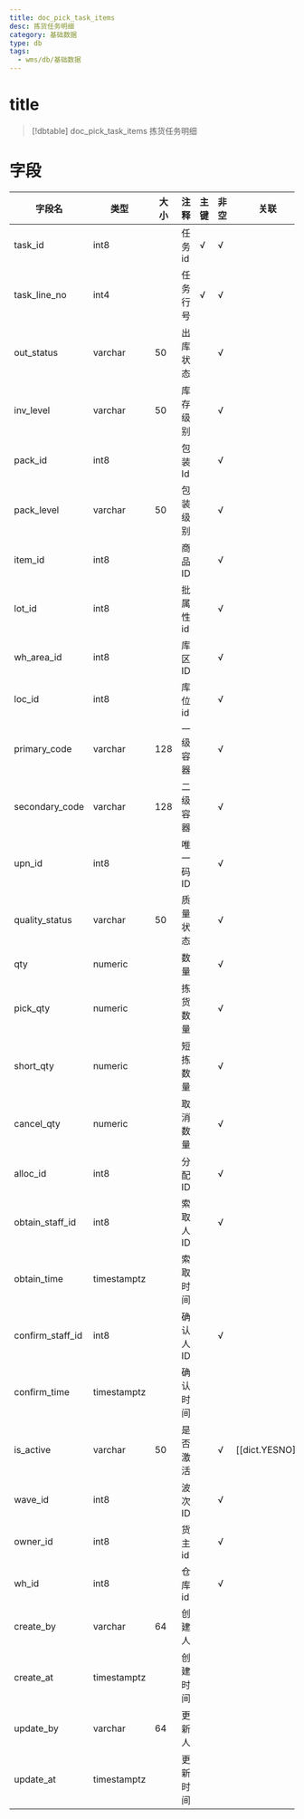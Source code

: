 ```yaml
---
title: doc_pick_task_items
desc: 拣货任务明细
category: 基础数据
type: db
tags:
  - wms/db/基础数据
---
```


# title
>[!dbtable] doc_pick_task_items
> 拣货任务明细

# 字段
| 字段名 | 类型 | 大小 | 注释 | 主键 | 非空 | 关联 |
| --- | --- | --- | --- | --- | --- | --- |
| task_id | int8 |  | 任务id | √ | √ |  |
| task_line_no | int4 |  | 任务行号 | √ | √ |  |
| out_status | varchar | 50 | 出库状态 |  | √ |  |
| inv_level | varchar | 50 | 库存级别 |  | √ |  |
| pack_id | int8 |  | 包装Id |  | √ |  |
| pack_level | varchar | 50 | 包装级别 |  | √ |  |
| item_id | int8 |  | 商品ID |  | √ |  |
| lot_id | int8 |  | 批属性id |  | √ |  |
| wh_area_id | int8 |  | 库区ID |  | √ |  |
| loc_id | int8 |  | 库位id |  | √ |  |
| primary_code | varchar | 128 | 一级容器 |  | √ |  |
| secondary_code | varchar | 128 | 二级容器 |  | √ |  |
| upn_id | int8 |  | 唯一码ID |  | √ |  |
| quality_status | varchar | 50 | 质量状态 |  | √ |  |
| qty | numeric |  | 数量 |  | √ |  |
| pick_qty | numeric |  | 拣货数量 |  | √ |  |
| short_qty | numeric |  | 短拣数量 |  | √ |  |
| cancel_qty | numeric |  | 取消数量 |  | √ |  |
| alloc_id | int8 |  | 分配ID |  | √ |  |
| obtain_staff_id | int8 |  | 索取人ID |  | √ |  |
| obtain_time | timestamptz |  | 索取时间 |  |  |  |
| confirm_staff_id | int8 |  | 确认人ID |  | √ |  |
| confirm_time | timestamptz |  | 确认时间 |  |  |  |
| is_active | varchar | 50 | 是否激活 |  | √ | [[dict.YESNO]] |
| wave_id | int8 |  | 波次ID |  | √ |  |
| owner_id | int8 |  | 货主id |  | √ |  |
| wh_id | int8 |  | 仓库id |  | √ |  |
| create_by | varchar | 64 | 创建人 |  |  |  |
| create_at | timestamptz |  | 创建时间 |  |  |  |
| update_by | varchar | 64 | 更新人 |  |  |  |
| update_at | timestamptz |  | 更新时间 |  |  |  |


